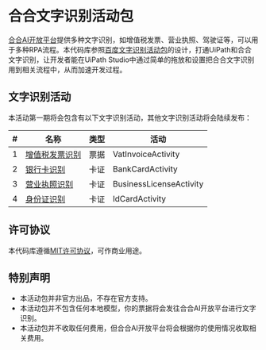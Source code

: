 # 合合文字识别活动包

[合合AI开放平台](https://ai.ccint.com/)提供多种文字识别，如增值税发票、营业执照、驾驶证等，可以用于多种RPA流程。本代码库参照[百度文字识别活动包](https://github.com/allenlooplee/BaiduOcrActivitiesPack)的设计，打通UiPath和合合文字识别，让开发者能在UiPath Studio中通过简单的拖放和设置把合合文字识别用到相关流程中，从而加速开发过程。

## 文字识别活动

本活动第一期将会包含有以下文字识别活动，其他文字识别活动将会陆续发布：

#|名称|类型|活动
---|---|---|---
1|[增值税发票识别](https://ai.ccint.com/api/vision/vat_invoice)|票据|VatInvoiceActivity
2|[银行卡识别](https://ai.ccint.com/api/vision/bank_card)|卡证|BankCardActivity
3|[营业执照识别](https://ai.ccint.com/api/vision/business_license)|卡证|BusinessLicenseActivity
4|[身份证识别](https://ai.ccint.com/api/vision/id_card)|卡证|IdCardActivity

## 许可协议

本代码库遵循[MIT许可协议](https://github.com/allenlooplee/CcintOcrActivitiesPack/blob/master/LICENSE)，可作商业用途。

## 特别声明
* 本活动包并非官方出品，不存在官方支持。
* 本活动包并不包含任何本地模型，你的票据将会发往合合AI开放平台进行文字识别。
* 本活动包并不收取任何费用，但合合AI开放平台将会根据你的使用情况收取相关费用。
